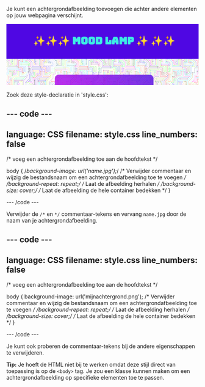 Je kunt een achtergrondafbeelding toevoegen die achter andere elementen op jouw webpagina verschijnt.

![Een kleurrijke elektronische circuitachtergrond achter de hoofdinhoud op een webpagina.](images/background-image.png)

Zoek deze style-declaratie in 'style.css':

## --- code ---

language: CSS
filename: style.css
line_numbers: false
--------------------------------------------------------

/\* voeg een achtergrondafbeelding toe aan de hoofdtekst \*/

body {
/_background-image: url('name.jpg');_/ /\* Verwijder commentaar en wijzig de bestandsnaam om een achtergrondafbeelding toe te voegen _/
/_background-repeat: repeat;_/ /_ Laat de afbeelding herhalen _/
/_background-size: cover;_/ /_ Laat de afbeelding de hele container bedekken \*/
}

\--- /code ---

Verwijder de `/*` en `*/` commentaar-tekens en vervang `name.jpg` door de naam van je achtergrondafbeelding.

## --- code ---

language: CSS
filename: style.css
line_numbers: false
--------------------------------------------------------

/\* voeg een achtergrondafbeelding toe aan de hoofdtekst \*/

body {
background-image: url('mijnachtergrond.png'); /\* Verwijder commentaar en wijzig de bestandsnaam om een achtergrondafbeelding toe te voegen _/
/_background-repeat: repeat;_/ /_ Laat de afbeelding herhalen _/
/_background-size: cover;_/ /_ Laat de afbeelding de hele container bedekken \*/
}

\--- /code ---

Je kunt ook proberen de commentaar-tekens bij de andere eigenschappen te verwijderen.

**Tip:** Je hoeft de HTML niet bij te werken omdat deze stijl direct van toepassing is op de `<body>` tag. Je zou een klasse kunnen maken om een achtergrondafbeelding op specifieke elementen toe te passen.
